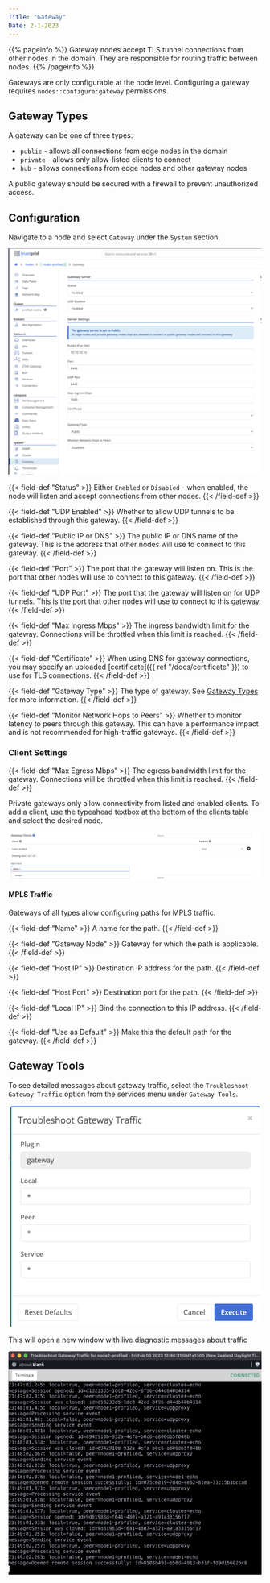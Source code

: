 ```yaml
---
Title: "Gateway"
Date: 2-1-2023
---
```


{{% pageinfo %}}
Gateway nodes accept TLS tunnel connections from other nodes in the domain. They are responsible for routing traffic between nodes.
{{% /pageinfo %}}

Gateways are only configurable at the node level. Configuring a gateway requires `nodes::configure:gateway` permissions.

## Gateway Types

A gateway can be one of three types:

- `public` - allows all connections from edge nodes in the domain
- `private` - allows only allow-listed clients to connect
- `hub` - allows connections from edge nodes and other gateway nodes

A public gateway should be secured with a firewall to prevent unauthorized access.

## Configuration

Navigate to a node and select `Gateway` under the `System` section.

![img](public-config.png)

{{< field-def "Status" >}}
Either `Enabled` or `Disabled` - when enabled, the node will listen and accept connections from other nodes.
{{< /field-def >}}

{{< field-def "UDP Enabled" >}}
Whether to allow UDP tunnels to be established through this gateway.
{{< /field-def >}}

{{< field-def "Public IP or DNS" >}}
The public IP or DNS name of the gateway. This is the address that other nodes will use to connect to this gateway.
{{< /field-def >}}

{{< field-def "Port" >}}
The port that the gateway will listen on. This is the port that other nodes will use to connect to this gateway.
{{< /field-def >}}

{{< field-def "UDP Port" >}}
The port that the gateway will listen on for UDP tunnels. This is the port that other nodes will use to connect to this gateway.
{{< /field-def >}}

{{< field-def "Max Ingress Mbps" >}}
The ingress bandwidth limit for the gateway. Connections will be throttled when this limit is reached.
{{< /field-def >}}

{{< field-def "Certificate" >}}
When using DNS for gateway connections, you may specify an uploaded [certificate]({{ ref "/docs/certificate" }}) to use for TLS connections.
{{< /field-def >}}

{{< field-def "Gateway Type" >}}
The type of gateway. See [Gateway Types](#gateway-types) for more information.
{{< /field-def >}}

{{< field-def "Monitor Network Hops to Peers" >}}
Whether to monitor latency to peers through this gateway. This can have a performance impact and is not recommended for high-traffic gateways.
{{< /field-def >}}

### Client Settings

{{< field-def "Max Egress Mbps" >}}
The egress bandwidth limit for the gateway. Connections will be throttled when this limit is reached.
{{< /field-def >}}

Private gateways only allow connectivity from listed and enabled clients. To add a client, use the typeahead textbox at the bottom of the clients table and select the desired node.

![img](clients.png)

#### MPLS Traffic

Gateways of all types allow configuring paths for MPLS traffic.

{{< field-def "Name" >}}
A name for the path.
{{< /field-def >}}

{{< field-def "Gateway Node" >}}
Gateway for which the path is applicable.
{{< /field-def >}}

{{< field-def "Host IP" >}}
Destination IP address for the path.
{{< /field-def >}}

{{< field-def "Host Port" >}}
Destination port for the path.
{{< /field-def >}}

{{< field-def "Local IP" >}}
Bind the connection to this IP address.
{{< /field-def >}}

{{< field-def "Use as Default" >}}
Make this the default path for the gateway.
{{< /field-def >}}

## Gateway Tools

To see detailed messages about gateway traffic, select the `Troubleshoot Gateway Traffic` option from the services menu under `Gateway Tools`.

![img](launch-troubleshoot-gateway-traffic.png)

This will open a new window with live diagnostic messages about traffic

![img](troubleshoot-gateway-traffic.png)
